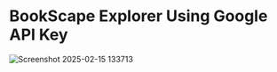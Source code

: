 # BookScape Explorer Using Google API Key
![Screenshot 2025-02-15 133713](https://github.com/user-attachments/assets/8f9c672c-d705-42e4-8508-5a2acf25365e)
